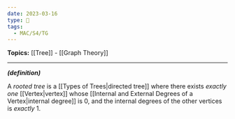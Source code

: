 ```yaml
---
date: 2023-03-16
type: 🧠
tags:
  - MAC/S4/TG
---
```


**Topics:** [[Tree]] - [[Graph Theory]]

---

_**(definition)**_

A _rooted tree_ is a [[Types of Trees|directed tree]] where there exists _exactly one_ [[Vertex|vertex]] whose [[Internal and External Degrees of a Vertex|internal degree]] is $0$, and the internal degrees of the other vertices is _exactly_ $1$.
